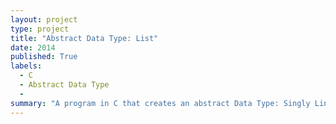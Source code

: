 ```yaml
---
layout: project
type: project
title: "Abstract Data Type: List"
date: 2014
published: True
labels:
  - C
  - Abstract Data Type
  - 
summary: "A program in C that creates an abstract Data Type: Singly Linked List."
---
```


